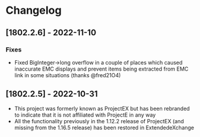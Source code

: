 # Changelog 

## [1802.2.6] - 2022-11-10

### Fixes

* Fixed BigInteger->long overflow in a couple of places which caused inaccurate EMC displays and prevent items being extracted from EMC link in some situations (thanks @fred21O4)

## [1802.2.5] - 2022-10-31

* This project was formerly known as ProjectEX but has been rebranded to indicate that it is not affiliated with ProjectE in any way
* All the functionality previously in the 1.12.2 release of ProjectEX (and missing from the 1.16.5 release) has been restored in ExtendedeXchange


